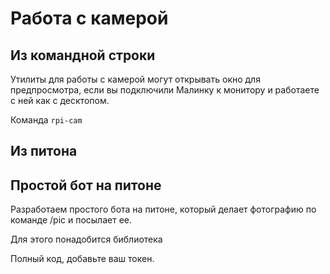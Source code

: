 # Работа с камерой

## Из командной строки

Утилиты для работы с камерой могут открывать окно для предпросмотра, если вы подключили Малинку к монитору и работаете с ней как с десктопом.

Команда `rpi-cam`


## Из питона

## Простой бот на питоне

Разработаем простого бота на питоне, который делает фотографию по команде /pic и посылает ее.

Для этого понадобится библиотека

Полный код, добавьте ваш токен.




